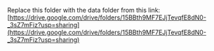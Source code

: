 Replace this folder with the data folder from this link: [https://drive.google.com/drive/folders/15BBth9MF7EJjTevqfE8dN0-_3sZ7mFiz?usp=sharing](https://drive.google.com/drive/folders/15BBth9MF7EJjTevqfE8dN0-_3sZ7mFiz?usp=sharing)
